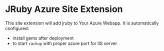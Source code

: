 # JRuby Azure Site Extension
This site extension will add jruby to Your Azure Webapp.
It is automatically configured:
 * install gems after deployment
 * to start ```rackup``` with proper azure port for IIS server
